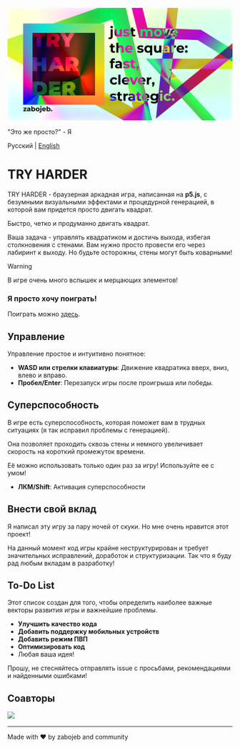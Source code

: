 ![TRY HARDER](banner.png)

"Это же просто?" - Я

Русский | [English](README.md)

# TRY HARDER
TRY HARDER - браузерная аркадная игра, написанная на **p5.js**, с безумными визуальными эффектами и процедурной генерацией, в которой вам придется просто двигать квадрат.

Быстро, четко и продуманно двигать квадрат.

Ваша задача - управлять квадратиком и достичь выхода, избегая столкновения с стенами. Вам нужно просто провести его через лабиринт к выходу.
Но будьте осторожны, стены могут быть коварными!

> [!WARNING]
> В игре очень много вспышек и мерцающих элементов!

### Я просто хочу поиграть!
Поиграть можно [здесь](https://zabojeb.github.io/TRYHARDER/).

## Управление
Управление простое и интуитивно понятное:

- **WASD или стрелки клавиатуры**: Движение квадратика вверх, вниз, влево и вправо.
- **Пробел/Enter**: Перезапуск игры после проигрыша или победы.

## Суперспособность
В игре есть суперспособность, которая поможет вам в трудных ситуациях (я так исправил проблемы с генерацией).

Она позволяет проходить сквозь стены и немного увеличивает скорость на короткий промежуток времени.

Её можно использовать только один раз за игру! Используйте ее с умом!

- **ЛКМ/Shift**: Активация суперспособности

## Внести свой вклад
Я написал эту игру за пару ночей от скуки. Но мне очень нравится этот проект!

На данный момент код игры крайне неструктурирован и требует значительных исправлений, доработок и структуризации.
Так что я буду рад любым вкладам в разработку!

## To-Do List
Этот список создан для того, чтобы определить наиболее важные векторы развития игры и важнейшие проблемы.

- **Улучшить качество кода**
- **Добавить поддержку мобильных устройств**
- **Добавить режим ПВП**
- **Оптимизировать код**
- Любая ваша идея!

Прошу, не стесняйтесь отправлять issue с просьбами, рекомендациями и найденными ошибками!

## Соавторы
<a href="https://github.com/zabojeb/tryharder/graphs/contributors">
  <img src="https://contrib.rocks/image?repo=zabojeb/tryharder" />
</a>

---

Made with ❤️️ by zabojeb and community
